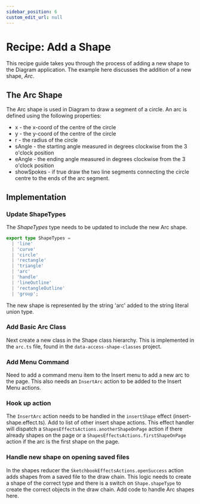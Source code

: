 ```yaml
---
sidebar_position: 6
custom_edit_url: null
---
```


# Recipe: Add a Shape

This recipe guide takes you through the process of adding a new shape to the Diagram application. The example here discusses the addition of a new shape, _Arc_.

## The Arc Shape

The Arc shape is used in Diagram to draw a segment of a circle. An arc is defined using the following properties:

- x - the x-coord of the centre of the circle
- y - the y-coord of the centre of the circle
- r - the radius of the circle
- sAngle - the starting angle measured in degrees clockwise from the 3 o'clock position
- eAngle - the ending angle measured in degrees clockwise from the 3 o'clock position
- showSpokes - if true draw the two line segments connecting the circle centre to the ends of the arc segment.

## Implementation

### Update ShapeTypes

The _ShapeTypes_ type needs to be updated to include the new Arc shape.

```ts
export type ShapeTypes =
  | 'line'
  | 'curve'
  | 'circle'
  | 'rectangle'
  | 'triangle'
  | 'arc'
  | 'handle'
  | 'lineOutline'
  | 'rectangleOutline'
  | 'group';
```

The new shape is represented by the string 'arc' added to the string literal union type.

### Add Basic Arc Class

Next create a new class in the Shape class hierarchy. This is implemented in the `arc.ts` file, found in the `data-access-shape-classes` project.

### Add Menu Command

Need to add a command menu item to the Insert menu to add a new arc to the page.
This also needs an `InsertArc` action to be added to the Insert Menu actions.

### Hook up action

The `InsertArc` action needs to be handled in the `insertShape` effect (insert-shape.effect.ts). Add to list of other insert shape actions. This effect handler will dispatch a `ShapesEffectsActions.anotherShapeOnPage` action if there already shapes on the page or a `ShapesEffectsActions.firstShapeOnPage` action if
the arc is the first shape on the page.

### Handle new shape on opening saved files

In the shapes reducer the `SketchbookEffectsActions.openSuccess` action adds shapes from a saved file to the draw chain. This logic needs to create a shape of the correct type and there is a switch on `Shape.shapeType` to create the correct objects in the draw chain. Add code to handle Arc shapes here.
